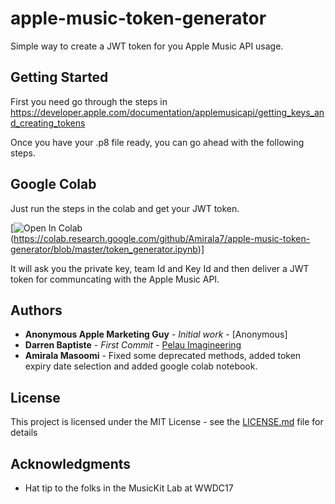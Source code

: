 # apple-music-token-generator

Simple way to create a JWT token for you Apple Music API usage.


## Getting Started

First you need go through the steps in https://developer.apple.com/documentation/applemusicapi/getting_keys_and_creating_tokens

Once you have your .p8 file ready, you can go ahead with the following steps.

## Google Colab

Just run the steps in the colab and get your JWT token.

[![Open In Colab](https://colab.research.google.com/assets/colab-badge.svg)(https://colab.research.google.com/github/Amirala7/apple-music-token-generator/blob/master/token_generator.ipynb)]

It will ask you the private key, team Id and Key Id and then deliver a JWT token for communcating with the Apple Music API.

## Authors

* **Anonymous Apple Marketing Guy** - *Initial work* - [Anonymous]
* **Darren Baptiste** - *First Commit* - [Pelau Imagineering](https://github.com/pelauimagineering)
* **Amirala Masoomi** - Fixed some deprecated methods, added token expiry date selection and added google colab notebook.


## License

This project is licensed under the MIT License - see the [LICENSE.md](LICENSE.md) file for details

## Acknowledgments

* Hat tip to the folks in the MusicKit Lab at WWDC17

